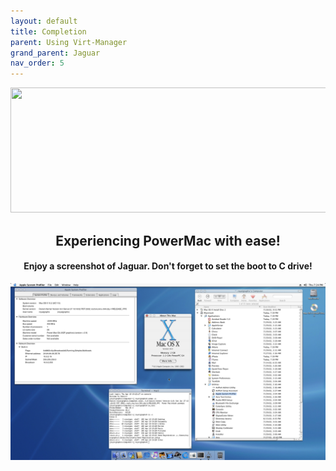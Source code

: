 ```yaml
---
layout: default
title: Completion
parent: Using Virt-Manager
grand_parent: Jaguar
nav_order: 5
---
```


<p align="center">
  <img width="650" height="200" src="../../../../assets/HeaderCongrats.png">
</p>

<h2 align="center">Experiencing PowerMac with ease!</h2>
<h4 align="center">Enjoy a screenshot of Jaguar. Don't forget to set the boot to C drive!</h4>

<a href="https://raw.githubusercontent.com/royalgraphx/DarwinKVM/main/docs/showcase/PowerMacJaguar.png"><img src="../../../../showcase/PowerMacJaguar.png" alt=""></a>
